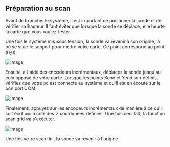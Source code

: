 ## Préparation au scan

Avant de brancher le système, il est important de positioner la sonde et de vérifier sa hauteur. Il faut éviter que lorsque la sonde se déplace, elle heurte la carte que vous voulez tester.

Une fois le système mis sous tension, la sonde va revenir à son origine, là où se situe le support pour mettre votre carte. Ce point correspond au point (0;0).

![image](https://github.com/user-attachments/assets/d4a0eb90-517f-4c27-b720-82598a309ad5)

Ensuite, à l'aide des encodeurs incrémentaux, déplacez la sonde jusqu'au coin opposé de votre carte. Lorsque les points Xend et Yend son définis, vérifiez que votre pc est connecté au système et qu'il est en écoute sur le bon port COM.

![image](https://github.com/user-attachments/assets/8f5ff81d-5267-4d3b-87db-764c5c164f5f)

Finalement, appuyez sur les encodeurs incrémentaux de manière à ce qu'il soit écrit oui à coté des 2 coordonées définies. Une fois ceci fait, la fonction scan grid va s'exécuter. 

![image](https://github.com/user-attachments/assets/23fe5b31-2b01-4735-85fd-43a01cb7b9c5)

Une fois votre scan fini, la sonde va revenir à l'origine.
